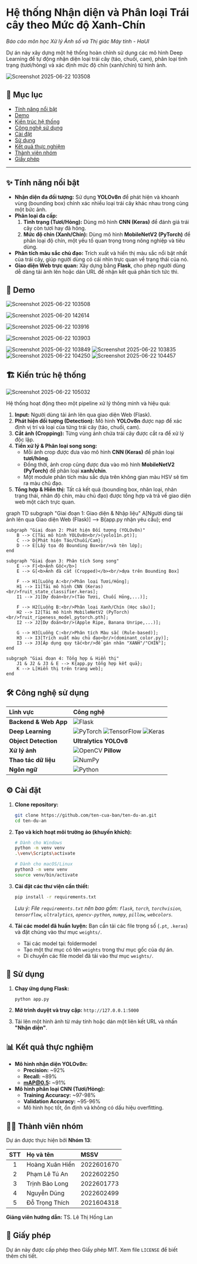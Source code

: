 # Hệ thống Nhận diện và Phân loại Trái cây theo Mức độ Xanh-Chín
*Báo cáo môn học Xử lý Ảnh số và Thị giác Máy tính - HaUI*

Dự án này xây dựng một hệ thống hoàn chỉnh sử dụng các mô hình Deep Learning để tự động nhận diện loại trái cây (táo, chuối, cam), phân loại tình trạng (tươi/hỏng) và xác định mức độ chín (xanh/chín) từ hình ảnh.

![Screenshot 2025-06-22 103508](https://github.com/user-attachments/assets/b9a9a6d2-77e5-4efd-94d2-304f2ea1faca)

## 📖 Mục lục
- [Tính năng nổi bật](#-tính-năng-nổi-bật)
- [Demo](#-demo)
- [Kiến trúc hệ thống](#-kiến-trúc-hệ-thống)
- [Công nghệ sử dụng](#️-công-nghệ-sử-dụng)
- [Cài đặt](#-cài-đặt)
- [Sử dụng](#-sử-dụng)
- [Kết quả thực nghiệm](#-kết-quả-thực-nghiệm)
- [Thành viên nhóm](#-thành-viên-nhóm)
- [Giấy phép](#-giấy-phép)

---

## ✨ Tính năng nổi bật

-   **Nhận diện đa đối tượng:** Sử dụng **YOLOv8n** để phát hiện và khoanh vùng (bounding box) chính xác nhiều loại trái cây khác nhau trong cùng một bức ảnh.
-   **Phân loại đa cấp:**
    1.  **Tình trạng (Tươi/Hỏng):** Dùng mô hình **CNN (Keras)** để đánh giá trái cây còn tươi hay đã hỏng.
    2.  **Mức độ chín (Xanh/Chín):** Dùng mô hình **MobileNetV2 (PyTorch)** để phân loại độ chín, một yếu tố quan trọng trong nông nghiệp và tiêu dùng.
-   **Phân tích màu sắc chủ đạo:** Trích xuất và hiển thị màu sắc nổi bật nhất của trái cây, giúp người dùng có cái nhìn trực quan về trạng thái của nó.
-   **Giao diện Web trực quan:** Xây dựng bằng **Flask**, cho phép người dùng dễ dàng tải ảnh lên hoặc dán URL để nhận kết quả phân tích tức thì.

## 📸 Demo
![Screenshot 2025-06-22 103508](https://github.com/user-attachments/assets/06ce0a54-0d74-4fcd-a906-7686dcc04bfd)


![Screenshot 2025-06-20 142614](https://github.com/user-attachments/assets/5b1ca941-4958-4d08-b77d-e98e7f423c49)

![Screenshot 2025-06-22 103916](https://github.com/user-attachments/assets/da9c6ef9-d601-498b-a2fa-0e95c8b04d49)

![Screenshot 2025-06-22 103903](https://github.com/user-attachments/assets/a94e5cbd-c53e-47fa-b08d-971fb7986587)

![Screenshot 2025-06-22 103849](https://github.com/user-attachments/assets/01dbbeb8-f0c1-43e2-9153-d5e507f3d508)
![Screenshot 2025-06-22 103835](https://github.com/user-attachments/assets/79318797-9773-4233-be21-f5ceef5a7a2b)
![Screenshot 2025-06-22 104250](https://github.com/user-attachments/assets/e8fe3db7-283d-48e6-9903-01dade1c087d)
![Screenshot 2025-06-22 104457](https://github.com/user-attachments/assets/794560a5-91fc-42a0-939b-307f803fddd5)



## 🏗️ Kiến trúc hệ thống
![Screenshot 2025-06-22 105032](https://github.com/user-attachments/assets/2f70a785-b581-40fb-9913-ab3180f41de3)


Hệ thống hoạt động theo một pipeline xử lý thông minh và hiệu quả:

1.  **Input:** Người dùng tải ảnh lên qua giao diện Web (Flask).
2.  **Phát hiện đối tượng (Detection):** Mô hình **YOLOv8n** được nạp để xác định vị trí và loại của từng trái cây (táo, chuối, cam).
3.  **Cắt ảnh (Cropping):** Từng vùng ảnh chứa trái cây được cắt ra để xử lý độc lập.
4.  **Tiền xử lý & Phân loại song song:**
    -   Mỗi ảnh crop được đưa vào mô hình **CNN (Keras)** để phân loại **tươi/hỏng**.
    -   Đồng thời, ảnh crop cũng được đưa vào mô hình **MobileNetV2 (PyTorch)** để phân loại **xanh/chín**.
    -   Một module phân tích màu sắc dựa trên không gian màu HSV sẽ tìm ra màu chủ đạo.
5.  **Tổng hợp & Hiển thị:** Tất cả kết quả (bounding box, nhãn loại, nhãn trạng thái, nhãn độ chín, màu chủ đạo) được tổng hợp và trả về giao diện web một cách trực quan.

graph TD
    subgraph "Giai đoạn 1: Giao diện & Nhập liệu"
        A[Người dùng tải ảnh lên qua Giao diện Web (Flask)] --> B{app.py nhận yêu cầu};
    end

    subgraph "Giai đoạn 2: Phát hiện Đối tượng (YOLOv8n)"
        B --> C[Tải mô hình YOLOv8n<br/>(yolo11n.pt)];
        C --> D{Phát hiện Táo/Chuối/Cam};
        D --> E[Lấy tọa độ Bounding Box<br/>và tên lớp];
    end

    subgraph "Giai đoạn 3: Phân tích Song song"
        E --> F[<b>Ảnh Gốc</b>]
        E --> G[<b>Ảnh đã cắt (Cropped)</b><br/>dựa trên Bounding Box]

        F --> H1[Luồng A:<br/>Phân loại Tươi/Hỏng];
        H1 --> I1[Tải mô hình CNN (Keras)<br/>fruit_state_classifier.keras];
        I1 --> J1[Dự đoán<br/>(Táo Tươi, Chuối Hỏng,...)];

        F --> H2[Luồng B:<br/>Phân loại Xanh/Chín (Học sâu)];
        H2 --> I2[Tải mô hình MobileNetV2 (PyTorch)<br/>fruit_ripeness_model_pytorch.pth];
        I2 --> J2[Dự đoán<br/>(Apple Ripe, Banana Unripe,...)];

        G --> H3[Luồng C:<br/>Phân tích Màu sắc (Rule-based)];
        H3 --> I3[Trích xuất màu chủ đạo<br/>(dominant_color.py)];
        I3 --> J3[Áp dụng quy tắc<br/>để gán nhãn "XANH"/"CHÍN"];
    end

    subgraph "Giai đoạn 4: Tổng hợp & Hiển thị"
        J1 & J2 & J3 & E --> K{app.py tổng hợp kết quả};
        K --> L[Hiển thị trên trang web];
    end

## 🛠️ Công nghệ sử dụng

| Lĩnh vực | Công nghệ |
| :--- | :--- |
| **Backend & Web App** | ![Flask](https://img.shields.io/badge/Flask-000000?style=for-the-badge&logo=flask&logoColor=white) |
| **Deep Learning** | ![PyTorch](https://img.shields.io/badge/PyTorch-%23EE4C2C.svg?style=for-the-badge&logo=PyTorch&logoColor=white) ![TensorFlow](https://img.shields.io/badge/TensorFlow-%23FF6F00.svg?style=for-the-badge&logo=TensorFlow&logoColor=white) ![Keras](https://img.shields.io/badge/Keras-%23D00000.svg?style=for-the-badge&logo=Keras&logoColor=white) |
| **Object Detection** | **Ultralytics YOLOv8** |
| **Xử lý ảnh** | ![OpenCV](https://img.shields.io/badge/OpenCV-5C3EE8?style=for-the-badge&logo=opencv&logoColor=white) **Pillow** |
| **Thao tác dữ liệu** | ![NumPy](https://img.shields.io/badge/numpy-%23013243.svg?style=for-the-badge&logo=numpy&logoColor=white) |
| **Ngôn ngữ** | ![Python](https://img.shields.io/badge/python-3670A0?style=for-the-badge&logo=python&logoColor=ffdd54) |

## ⚙️ Cài đặt

1.  **Clone repository:**
    ```bash
    git clone https://github.com/ten-cua-ban/ten-du-an.git
    cd ten-du-an
    ```

2.  **Tạo và kích hoạt môi trường ảo (khuyến khích):**
    ```bash
    # Dành cho Windows
    python -m venv venv
    .\venv\Scripts\activate

    # Dành cho macOS/Linux
    python3 -m venv venv
    source venv/bin/activate
    ```

3.  **Cài đặt các thư viện cần thiết:**
    ```bash
    pip install -r requirements.txt
    ```
    *Lưu ý: File `requirements.txt` nên bao gồm: `flask`, `torch`, `torchvision`, `tensorflow`, `ultralytics`, `opencv-python`, `numpy`, `pillow`, `webcolors`.*

4.  **Tải các model đã huấn luyện:**
    Bạn cần tải các file trọng số (`.pt`, `.keras`) và đặt chúng vào thư mục `weights/`.
    
    <!-- Hướng dẫn người dùng tải model, bạn có thể upload lên Google Drive hoặc GitHub Release -->
    -   Tải các model tại: foldermodel
    -   Tạo một thư mục có tên `weights` trong thư mục gốc của dự án.
    -   Di chuyển các file model đã tải vào thư mục `weights/`.

## 🏃 Sử dụng

1.  **Chạy ứng dụng Flask:**
    ```bash
    python app.py
    ```

2.  **Mở trình duyệt và truy cập:**
    `http://127.0.0.1:5000`

3.  Tải lên một hình ảnh từ máy tính hoặc dán một liên kết URL và nhấn **"Nhận diện"**.

## 📊 Kết quả thực nghiệm

-   **Mô hình nhận diện YOLOv8n:**
    -   **Precision:** ~92%
    -   **Recall:** ~89%
    -   **mAP@0.5:** ~91%
-   **Mô hình phân loại CNN (Tươi/Hỏng):**
    -   **Training Accuracy:** ~97-98%
    -   **Validation Accuracy:** ~95-96%
    -   Mô hình học tốt, ổn định và không có dấu hiệu overfitting.

## 👨‍💻 Thành viên nhóm
Dự án được thực hiện bởi **Nhóm 13**:

| STT | Họ và tên         | MSSV       |
|:---:|:------------------|:-----------|
| 1   | Hoàng Xuân Hiền   | 2022601670 |
| 2   | Phạm Lê Tú An     | 2022602250 |
| 3   | Trịnh Bảo Long    | 2022601773 |
| 4   | Nguyễn Dũng       | 2022602499 |
| 5   | Đỗ Trọng Thích    | 2021604318 |

**Giảng viên hướng dẫn:** TS. Lê Thị Hồng Lan

## 📄 Giấy phép

Dự án này được cấp phép theo Giấy phép MIT. Xem file `LICENSE` để biết thêm chi tiết.
